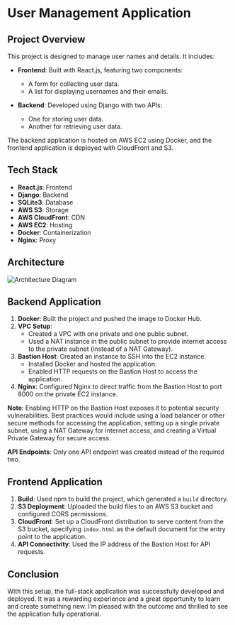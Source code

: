 # User Management Application

## Project Overview

This project is designed to manage user names and details. It includes:

- **Frontend**: Built with React.js, featuring two components:
  - A form for collecting user data.
  - A list for displaying usernames and their emails.

- **Backend**: Developed using Django with two APIs:
  - One for storing user data.
  - Another for retrieving user data.

The backend application is hosted on AWS EC2 using Docker, and the frontend application is deployed with CloudFront and S3.

## Tech Stack

- **React.js**: Frontend
- **Django**: Backend
- **SQLite3**: Database
- **AWS S3**: Storage
- **AWS CloudFront**: CDN
- **AWS EC2**: Hosting
- **Docker**: Containerization
- **Nginx**: Proxy

## Architecture

![Architecture Diagram](URL_TO_YOUR_IMAGE)

## Backend Application

1. **Docker**: Built the project and pushed the image to Docker Hub.
2. **VPC Setup**: 
   - Created a VPC with one private and one public subnet.
   - Used a NAT instance in the public subnet to provide internet access to the private subnet (instead of a NAT Gateway).
3. **Bastion Host**: Created an instance to SSH into the EC2 instance.
   - Installed Docker and hosted the application.
   - Enabled HTTP requests on the Bastion Host to access the application.
4. **Nginx**: Configured Nginx to direct traffic from the Bastion Host to port 8000 on the private EC2 instance.

**Note**: Enabling HTTP on the Bastion Host exposes it to potential security vulnerabilities. Best practices would include using a load balancer or other secure methods for accessing the application, setting up a single private subnet, using a NAT Gateway for internet access, and creating a Virtual Private Gateway for secure access.

**API Endpoints**: Only one API endpoint was created instead of the required two.

## Frontend Application

1. **Build**: Used npm to build the project, which generated a `build` directory.
2. **S3 Deployment**: Uploaded the build files to an AWS S3 bucket and configured CORS permissions.
3. **CloudFront**: Set up a CloudFront distribution to serve content from the S3 bucket, specifying `index.html` as the default document for the entry point to the application.
4. **API Connectivity**: Used the IP address of the Bastion Host for API requests.

## Conclusion

With this setup, the full-stack application was successfully developed and deployed. It was a rewarding experience and a great opportunity to learn and create something new. I’m pleased with the outcome and thrilled to see the application fully operational.
